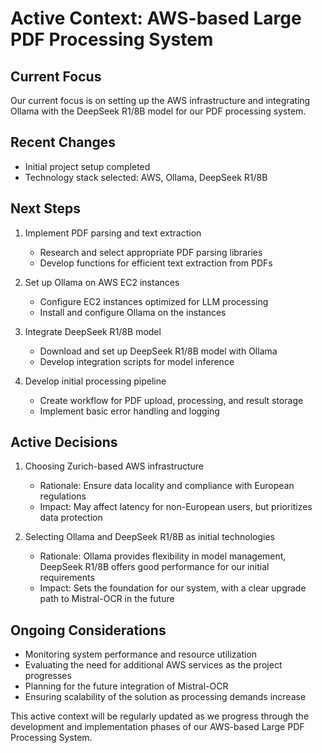 # Active Context: AWS-based Large PDF Processing System

## Current Focus
Our current focus is on setting up the AWS infrastructure and integrating Ollama with the DeepSeek R1/8B model for our PDF processing system.

## Recent Changes
- Initial project setup completed
- Technology stack selected: AWS, Ollama, DeepSeek R1/8B

## Next Steps
1. Implement PDF parsing and text extraction
   - Research and select appropriate PDF parsing libraries
   - Develop functions for efficient text extraction from PDFs

2. Set up Ollama on AWS EC2 instances
   - Configure EC2 instances optimized for LLM processing
   - Install and configure Ollama on the instances

3. Integrate DeepSeek R1/8B model
   - Download and set up DeepSeek R1/8B model with Ollama
   - Develop integration scripts for model inference

4. Develop initial processing pipeline
   - Create workflow for PDF upload, processing, and result storage
   - Implement basic error handling and logging

## Active Decisions
1. Choosing Zurich-based AWS infrastructure
   - Rationale: Ensure data locality and compliance with European regulations
   - Impact: May affect latency for non-European users, but prioritizes data protection

2. Selecting Ollama and DeepSeek R1/8B as initial technologies
   - Rationale: Ollama provides flexibility in model management, DeepSeek R1/8B offers good performance for our initial requirements
   - Impact: Sets the foundation for our system, with a clear upgrade path to Mistral-OCR in the future

## Ongoing Considerations
- Monitoring system performance and resource utilization
- Evaluating the need for additional AWS services as the project progresses
- Planning for the future integration of Mistral-OCR
- Ensuring scalability of the solution as processing demands increase

This active context will be regularly updated as we progress through the development and implementation phases of our AWS-based Large PDF Processing System.
